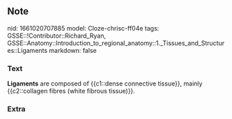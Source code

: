 ## Note
nid: 1661020707885
model: Cloze-chrisc-ff04e
tags: GSSE::!Contributor::Richard_Ryan, GSSE::Anatomy::Introduction_to_regional_anatomy::1._Tissues_and_Structures::Ligaments
markdown: false

### Text
<div class='toggle'>
  <strong>Ligaments</strong> are composed of {{c1::dense connective
  tissue}}, mainly {{c2::collagen fibres (white fibrous tissue)}}.
</div>

### Extra

